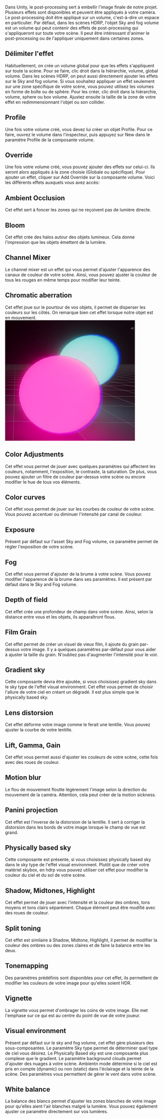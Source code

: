 Dans Unity, le post-processing sert à embellir l'image finale de notre projet. Plusieurs effets sont disponibles et peuvent être appliqués à votre caméra. Le post-processing doit être appliqué sur un volume, c'est-à-dire un espace en particulier. Par défaut, dans les scènes HDRP, l'objet Sky and fog volume est un volume qui peut contenir des effets de post-processing qui s'appliqueront sur toute votre scène. Il peut être intéressant d'animer le post-processing ou de l'appliquer uniquement dans certaines zones.   


      

## Délimiter l'effet
Habituellement, on crée un volume global pour que les effets s'appliquent sur toute la scène. Pour se faire, clic droit dans la hiérarchie, volume, global volume. Dans les scènes HDRP, on peut aussi directement ajouter les effets sur le Sky and fog volume. Si vous souhaitez appliquer un effet seulement sur une zone spécifique de votre scène, vous pouvez utilisez les volumes en forme de boîte ou de sphère. Pour les créer, clic droit dans la hiérarchie, volume, sphere ou box volume. Ajustez ensuite la taille de la zone de votre effet en redimmensionnant l'objet ou son collider.    

      

## Profile
Une fois votre volume créé, vous devez lui créer un objet Profile. Pour ce faire, ouvrez le volume dans l'inspecteur, puis appuyez sur New dans le paramètre Profile de la composante volume. 

      

## Override
Une fois votre volume créé, vous pouvez ajouter des effets sur celui-ci. Ils seront alors appliqués à la zone choisie (Globale ou spécifique). Pour ajouter un effet, cliquer sur Add Override sur la composante volume. Voici les différents effets auxquels vous avez accès:   

      

## Ambient Occlusion
Cet effet sert à foncer les zones qui ne reçoivent pas de lumière directe.   

      

## Bloom
Cet effet crée des halos autour des objets lumineux. Cela donne l'impression que les objets émettent de la lumière.   

      

## Channel Mixer
Le channel mixer est un effet qui vous permet d'ajuster l'apparence des canaux de couleur de votre scène. Ainsi, vous pouvez ajuster la couleur de tous les rouges en même temps pour modifier leur teinte.   

      

## Chromatic aberration
Cet effet joue sur le pourtour de vos objets, il permet de disperser les couleurs sur les côtés. On remarque bien cet effet lorsque notre objet est en mouvement.   
<img src="../images/chromatic.jpg">

      

## Color Adjustments
Cet effet vous permet de jouer avec quelques paramètres qui affectent les couleurs, notamment, l'exposition, le contraste, la saturation. De plus, vous pouvez ajouter un filtre de couleur par-dessus votre scène ou encore modifier le hue de tous vos éléments.   

      

## Color curves
Cet effet vous permet de jouer sur les courbes de couleur de votre scène. Vous pouvez accentuer ou diminuer l'intensité par canal de couleur.   

      

## Exposure
Présent par défaut sur l'asset Sky and Fog volume, ce paramètre permet de régler l'exposition de votre scène.   

      

## Fog
Cet effet vous permet d'ajouter de la brume à votre scène. Vous pouvez modifier l'apparence de la brume dans ses paramètres. Il est présent par défaut dans le Sky and Fog volume.   

      

## Depth of field
Cet effet crée une profondeur de champ dans votre scène. Ainsi, selon la distance entre vous et les objets, ils apparaîtront flous.   

      

## Film Grain
Cet effet permet de créer un visuel de vieux film, il ajoute du grain par-dessus votre image. Il y a quelques paramètres par-défaut pour vous aider à ajuster la taille du grain. N'oubliez pas d'augmenter l'intensité pour le voir.   

      

## Gradient sky
Cette composante devra être ajoutée, si vous choisissez gradient sky dans le sky type de l'effet visual environment. Cet effet vous permet de choisir l'allure de votre ciel en créant un dégradé. Il est plus simple que le physically based sky.   


## Lens distorsion
Cet effet déforme votre image comme le ferait une lentille. Vous pouvez ajuster la courbe de votre lentille.   

      

## Lift, Gamma, Gain
Cet effet vous permet aussi d'ajuster les couleurs de votre scène, cette fois avec des roues de couleur.   

      

## Motion blur
Le flou de mouvement floutte légèrement l'image selon la direction du mouvement de la caméra. Attention, cela peut créer de la motion sickness.   

      

## Panini projection
Cet effet est l'inverse de la distorsion de la lentille. Il sert à corriger la distorsion dans les bords de votre image lorsque le champ de vue est grand.   

      

## Physically based sky
Cette composante est présente, si vous choisissez physically based sky dans le sky type de l'effet visual environment. Plutôt que de créer votre matériel skybox, en hdrp vous pouvez utiliser cet effet pour modifier la couleur du ciel et du sol de votre scène.    


      

## Shadow, Midtones, Highlight
Cet effet permet de jouer avec l'intensité et la couleur des ombres, tons moyens et tons clairs séparément. Chaque élément peut être modifié avec des roues de couleur.   

      

## Split toning
Cet effet est similaire à Shadow, Midtone, Highlight, il permet de modifier la couleur des ombres ou des zones claires et de faire la balance entre les deux.   

      

## Tonemapping
Des paramètres prédéfinis sont disponibles pour cet effet, ils permettent de modifier les couleurs de votre image pour qu'elles soient HDR.   

      

## Vignette
La vignette vous permet d'ombrager les coins de votre image. Elle met l'emphase sur ce qui est au centre du point de vue de votre joueur.   

      

## Visual environment
Présent par défaut sur le sky and fog volume, cet effet gère plusieurs des sous-composantes. Le paramètre Sky type permet de déterminer quel type de ciel vous désirez. Le Physically Based sky est une composante plus complexe que le gradient. Le paramètre background clouds permet d'ajouter des nuages à votre scène. Ambientn mode détermine si le ciel est pris en compte (dynamic) ou non (static) dans l'éclairage et la teinte de la scène. Des paramètres vous permettent de gérer le vent dans votre scène.   

      

## White balance
La balance des blancs permet d'ajuster les zones blanches de votre image pour qu'elles aient l'air blanches malgré la lumière. Vous pouvez également ajuster ce paramètre directement sur vos lumières.   
